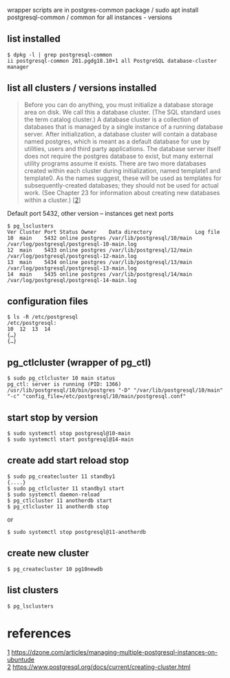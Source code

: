 wrapper scripts are in postgres-common package / sudo apt install postgresql-common / common for all instances - versions 

## list installed
```
$ dpkg -l | grep postgresql-common  
ii postgresql-common 201.pgdg18.10+1 all PostgreSQL database-cluster manager  
```

## list all clusters / versions installed  
> Before you can do anything, you must initialize a database storage area on disk. We call this a database cluster. (The SQL standard uses the term catalog cluster.) A database cluster is a collection of databases that is managed by a single instance of a running database server. After initialization, a database cluster will contain a database named postgres, which is meant as a default database for use by utilities, users and third party applications. The database server itself does not require the postgres database to exist, but many external utility programs assume it exists. There are two more databases created within each cluster during initialization, named template1 and template0. As the names suggest, these will be used as templates for subsequently-created databases; they should not be used for actual work. (See Chapter 23 for information about creating new databases within a cluster.)
[[2]\]

Default port 5432, other version – instances get next ports 
```
$ pg_lsclusters 
Ver Cluster Port Status Owner    Data directory              Log file 
10  main    5432 online postgres /var/lib/postgresql/10/main /var/log/postgresql/postgresql-10-main.log 
12  main    5433 online postgres /var/lib/postgresql/12/main /var/log/postgresql/postgresql-12-main.log 
13  main    5434 online postgres /var/lib/postgresql/13/main /var/log/postgresql/postgresql-13-main.log 
14  main    5435 online postgres /var/lib/postgresql/14/main /var/log/postgresql/postgresql-14-main.log 
```

## configuration files 
```
$ ls -R /etc/postgresql 
/etc/postgresql: 
10  12  13  14 
{…} 
{…}  
```
## pg_ctlcluster (wrapper of pg_ctl) 
```
$ sudo pg_ctlcluster 10 main status 
pg_ctl: server is running (PID: 1366) 
/usr/lib/postgresql/10/bin/postgres "-D" "/var/lib/postgresql/10/main" "-c" "config_file=/etc/postgresql/10/main/postgresql.conf" 
```

## start stop by version
```
$ sudo systemctl stop postgresql@10-main  
$ sudo systemctl start postgresql@14-main  
```

## create add start reload stop 
```
$ sudo pg_createcluster 11 standby1  
{....}  
$ sudo pg_ctlcluster 11 standby1 start  
$ sudo systemctl daemon-reload  
$ pg_ctlcluster 11 anotherdb start  
$ pg_ctlcluster 11 anotherdb stop  
```

or  

```
$ sudo systemctl stop postgresql@11-anotherdb  

```
## create new cluster 
```
$ pg_createcluster 10 pg10newdb  
```
 

## list clusters
```
$ pg_lsclusters  
```

# references 
[1]: https://dzone.com/articles/managing-multiple-postgresql-instances-on-ubuntude  
[2]: https://www.postgresql.org/docs/current/creating-cluster.html

[1] https://dzone.com/articles/managing-multiple-postgresql-instances-on-ubuntude  
[2] https://www.postgresql.org/docs/current/creating-cluster.html
